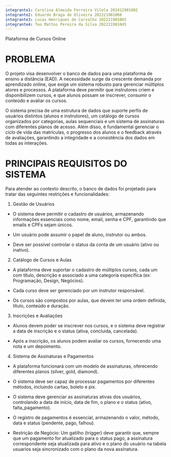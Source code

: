 ```yaml
---
integrante1: Carolina Almeida Ferreira Vilela 202412901002
integrante2: Eduardo Braga de Oliveira 202221901008
integrante3: Lucas Henriques de Carvalho 202221901065
integrante4: Teo Mattos Pereira da Silva 202221901045
--- 
```


Plataforma de Cursos Online

# PROBLEMA
O projeto visa desenvolver o banco de dados para uma plataforma de ensino a distância (EAD). A necessidade surge da crescente demanda por aprendizado online, que exige um sistema robusto para gerenciar múltiplos atores e processos. A plataforma deve permitir que instrutores criem e disponibilizem cursos, e que alunos possam se inscrever, consumir o conteúdo e avaliar os cursos.

O sistema precisa de uma estrutura de dados que suporte perfis de usuários distintos (alunos e instrutores), um catálogo de cursos organizados por categorias, aulas sequenciais e um sistema de assinaturas com diferentes planos de acesso. Além disso, é fundamental gerenciar o ciclo de vida das matrículas, o progresso dos alunos e o feedback através de avaliações, garantindo a integridade e a consistência dos dados em todas as interações.

# PRINCIPAIS REQUISITOS DO SISTEMA
Para atender ao contexto descrito, o banco de dados foi projetado para tratar das seguintes restrições e funcionalidades:

1. Gestão de Usuários

- O sistema deve permitir o cadastro de usuários, armazenando informações essenciais como nome, email, senha e CPF, garantindo que emails e CPFs sejam únicos.

- Um usuário pode assumir o papel de aluno, instrutor ou ambos.

- Deve ser possível controlar o status da conta de um usuário (ativo ou inativo).

2. Catálogo de Cursos e Aulas
- A plataforma deve suportar o cadastro de múltiplos cursos, cada um com título, descrição e associado a uma categoria específica (ex: Programação, Design, Negócios).

- Cada curso deve ser gerenciado por um instrutor responsável.

- Os cursos são compostos por aulas, que devem ter uma ordem definida, título, conteúdo e duração.

3. Inscrições e Avaliações
- Alunos devem poder se inscrever nos cursos, e o sistema deve registrar a data de inscrição e o status (ativa, concluida, cancelada).

- Após a inscrição, os alunos podem avaliar os cursos, fornecendo uma nota e um depoimento.

4. Sistema de Assinaturas e Pagamentos
- A plataforma funcionará com um modelo de assinaturas, oferecendo diferentes planos (silver, gold, diamond).

- O sistema deve ser capaz de processar pagamentos por diferentes métodos, incluindo cartao, boleto e pix.

- O sistema deve gerenciar as assinaturas ativas dos usuários, controlando a data de início, data de fim, o plano e o status (ativo, falta_pagamento).

- O registro de pagamentos é essencial, armazenando o valor, método, data e status (pendente, pago, falhou).

- Restrição de Negócio: Um gatilho (trigger) deve garantir que, sempre que um pagamento for atualizado para o status pago, a assinatura correspondente seja atualizada para ativo e o plano do usuário na tabela usuarios seja sincronizado com o plano da nova assinatura.

